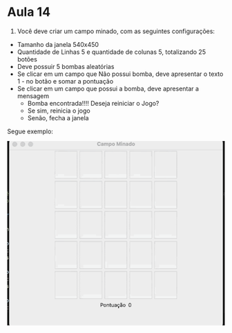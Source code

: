 # Aula 14

1. Você deve criar um campo minado, com as seguintes configurações:

- Tamanho da janela 540x450
- Quantidade de Linhas 5 e quantidade de colunas 5, totalizando 25 botões
- Deve possuir 5 bombas aleatórias
- Se clicar em um campo que Não possui bomba, deve apresentar o texto 1 - no botão e somar a pontuação
- Se clicar em um campo que possui a bomba, deve apresentar a mensagem 
    - Bomba encontrada!!!! Deseja reiniciar o Jogo?
    - Se sim, reinicia o jogo
    - Senão, fecha a janela

Segue exemplo:

![imagem animada de uma janela com 25 botões em grade, ao clicar em cada botã, ou aparece o número 1 e soma-se 1 ponto à sua pontuação no jogo, ou você encontra a bomba e perde o jogo ](campo_minado.gif "Exemplo")